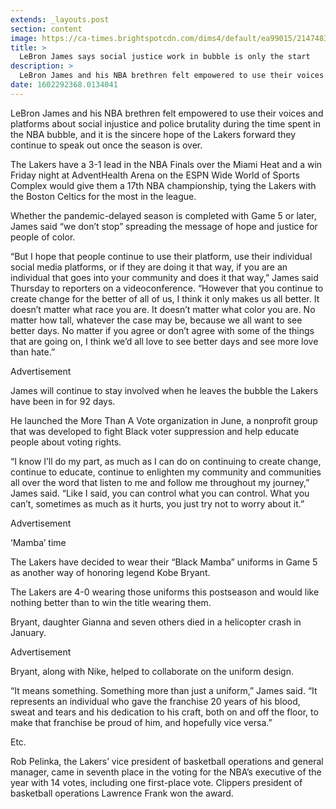 ```yaml
--- 
extends: _layouts.post 
section: content 
image: https://ca-times.brightspotcdn.com/dims4/default/ea99015/2147483647/strip/true/crop/840x441+0+0/resize/1200x630!/quality/90/?url=https%3A%2F%2Fcalifornia-times-brightspot.s3.amazonaws.com%2F5a%2F1f%2Faceb872c4b33a6982b84831c991f%2Flakers-duo.jpg 
title: > 
  LeBron James says social justice work in bubble is only the start 
description: > 
  LeBron James and his NBA brethren felt empowered to use their voices and platforms about social injustice and police brutality during the time spent in the NBA bubble, and it is the sincere hope of the Lakers forward they continue to speak out once the season is over.Whether the pandemic-delayed season is completed with Game 5 or later, James said “we don’t stop” spreading the message of hope and justice for people of color.“However that you continue to create change for the better of all of us, I think it only makes us all better.No matter how tall, whatever the case may be, because we all want to see better days.The Lakers are 4-0 wearing those uniforms this postseason and would like nothing better than to win the title wearing them. 
date: 1602292368.0134041 
--- 
```

LeBron James and his NBA brethren felt empowered to use their voices and platforms about social injustice and police brutality during the time spent in the NBA bubble, and it is the sincere hope of the Lakers forward they continue to speak out once the season is over.

The Lakers have a 3-1 lead in the NBA Finals over the Miami Heat and a win Friday night at AdventHealth Arena on the ESPN Wide World of Sports Complex would give them a 17th NBA championship, tying the Lakers with the Boston Celtics for the most in the league.

Whether the pandemic-delayed season is completed with Game 5 or later, James said “we don’t stop” spreading the message of hope and justice for people of color.

“But I hope that people continue to use their platform, use their individual social media platforms, or if they are doing it that way, if you are an individual that goes into your community and does it that way,” James said Thursday to reporters on a videoconference. “However that you continue to create change for the better of all of us, I think it only makes us all better. It doesn’t matter what race you are. It doesn’t matter what color you are. No matter how tall, whatever the case may be, because we all want to see better days. No matter if you agree or don’t agree with some of the things that are going on, I think we’d all love to see better days and see more love than hate.”

Advertisement

James will continue to stay involved when he leaves the bubble the Lakers have been in for 92 days.

He launched the More Than A Vote organization in June, a nonprofit group that was developed to fight Black voter suppression and help educate people about voting rights.

“I know I’ll do my part, as much as I can do on continuing to create change, continue to educate, continue to enlighten my community and communities all over the word that listen to me and follow me throughout my journey,” James said. “Like I said, you can control what you can control. What you can’t, sometimes as much as it hurts, you just try not to worry about it.”

Advertisement

‘Mamba’ time

The Lakers have decided to wear their “Black Mamba” uniforms in Game 5 as another way of honoring legend Kobe Bryant.

The Lakers are 4-0 wearing those uniforms this postseason and would like nothing better than to win the title wearing them.

Bryant, daughter Gianna and seven others died in a helicopter crash in January.

Advertisement

Bryant, along with Nike, helped to collaborate on the uniform design.

“It means something. Something more than just a uniform,” James said. “It represents an individual who gave the franchise 20 years of his blood, sweat and tears and his dedication to his craft, both on and off the floor, to make that franchise be proud of him, and hopefully vice versa.”

Etc.

Rob Pelinka, the Lakers’ vice president of basketball operations and general manager, came in seventh place in the voting for the NBA’s executive of the year with 14 votes, including one first-place vote. Clippers president of basketball operations Lawrence Frank won the award.